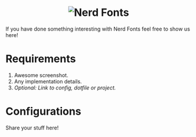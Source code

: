 <h1 align="center">
	<img src="https://raw.githubusercontent.com/ryanoasis/nerd-fonts/master/images/nerd-fonts-logo.svg?sanitize=true" alt="Nerd Fonts" />
</h1>

If you have done something interesting with Nerd Fonts feel free to show us here!

# Requirements

1. Awesome screenshot.
2. Any implementation details.
3. _Optional: Link to config, dotfile or project._

# Configurations

Share your stuff here!